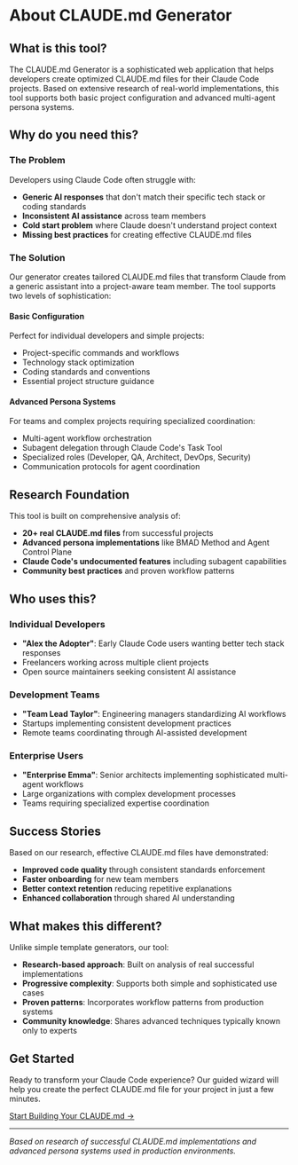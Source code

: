 # About CLAUDE.md Generator

## What is this tool?

The CLAUDE.md Generator is a sophisticated web application that helps
developers create optimized CLAUDE.md files for their Claude Code
projects. Based on extensive research of real-world implementations,
this tool supports both basic project configuration and advanced
multi-agent persona systems.

## Why do you need this?

### The Problem

Developers using Claude Code often struggle with:

- **Generic AI responses** that don't match their specific tech stack
  or coding standards
- **Inconsistent AI assistance** across team members
- **Cold start problem** where Claude doesn't understand project
  context
- **Missing best practices** for creating effective CLAUDE.md files

### The Solution

Our generator creates tailored CLAUDE.md files that transform Claude
from a generic assistant into a project-aware team member. The tool
supports two levels of sophistication:

#### Basic Configuration

Perfect for individual developers and simple projects:

- Project-specific commands and workflows
- Technology stack optimization
- Coding standards and conventions
- Essential project structure guidance

#### Advanced Persona Systems

For teams and complex projects requiring specialized coordination:

- Multi-agent workflow orchestration
- Subagent delegation through Claude Code's Task Tool
- Specialized roles (Developer, QA, Architect, DevOps, Security)
- Communication protocols for agent coordination

## Research Foundation

This tool is built on comprehensive analysis of:

- **20+ real CLAUDE.md files** from successful projects
- **Advanced persona implementations** like BMAD Method and Agent
  Control Plane
- **Claude Code's undocumented features** including subagent
  capabilities
- **Community best practices** and proven workflow patterns

## Who uses this?

### Individual Developers

- **"Alex the Adopter"**: Early Claude Code users wanting better tech
  stack responses
- Freelancers working across multiple client projects
- Open source maintainers seeking consistent AI assistance

### Development Teams

- **"Team Lead Taylor"**: Engineering managers standardizing AI
  workflows
- Startups implementing consistent development practices
- Remote teams coordinating through AI-assisted development

### Enterprise Users

- **"Enterprise Emma"**: Senior architects implementing sophisticated
  multi-agent workflows
- Large organizations with complex development processes
- Teams requiring specialized expertise coordination

## Success Stories

Based on our research, effective CLAUDE.md files have demonstrated:

- **Improved code quality** through consistent standards enforcement
- **Faster onboarding** for new team members
- **Better context retention** reducing repetitive explanations
- **Enhanced collaboration** through shared AI understanding

## What makes this different?

Unlike simple template generators, our tool:

- **Research-based approach**: Built on analysis of real successful
  implementations
- **Progressive complexity**: Supports both simple and sophisticated
  use cases
- **Proven patterns**: Incorporates workflow patterns from production
  systems
- **Community knowledge**: Shares advanced techniques typically known
  only to experts

## Get Started

Ready to transform your Claude Code experience? Our guided wizard will
help you create the perfect CLAUDE.md file for your project in just a
few minutes.

[Start Building Your CLAUDE.md →](/wizard)

---

_Based on research of successful CLAUDE.md implementations and
advanced persona systems used in production environments._
